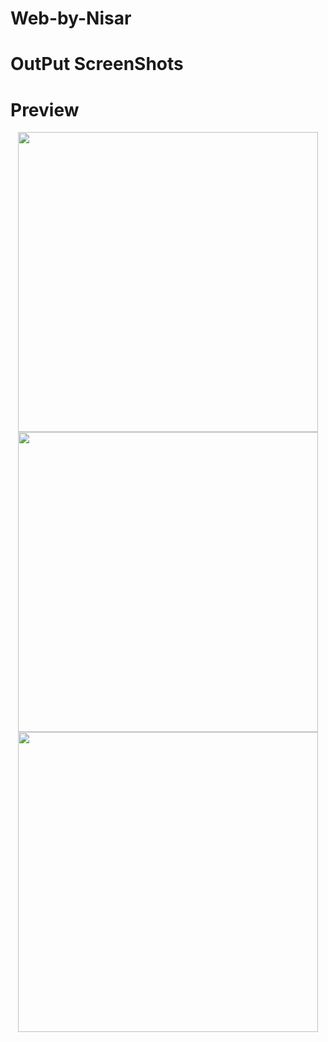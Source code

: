 # Web-by-Nisar
# OutPut ScreenShots
# Preview
<p align="center">
<img src="\Web-by-Nisar\Output Screens\outputSSLWN2/1.png" height="480px"/> <img src="/assets/results/top.png" height="480px" /> <img src="/assets/results/bottom.png" height="480px" />
</p>
